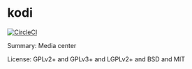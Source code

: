 # kodi

[![CircleCI](https://circleci.com/gh/UnitedRPMs/kodi.svg?style=svg)](https://circleci.com/gh/UnitedRPMs/kodi)

Summary: Media center

 
License: GPLv2+ and GPLv3+ and LGPLv2+ and BSD and MIT
 
